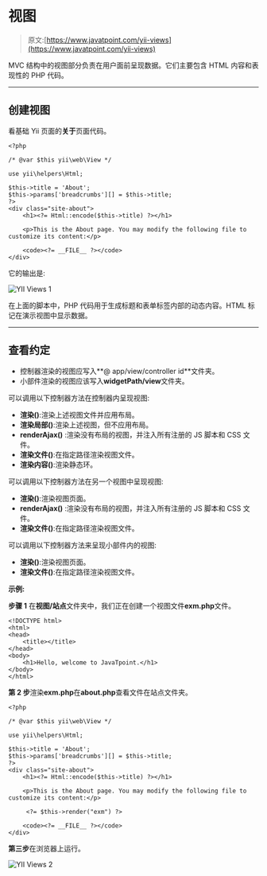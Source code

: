# 视图

> 原文:[https://www.javatpoint.com/yii-views](https://www.javatpoint.com/yii-views)

MVC 结构中的视图部分负责在用户面前呈现数据。它们主要包含 HTML 内容和表现性的 PHP 代码。

* * *

## 创建视图

看基础 Yii 页面的**关于**页面代码。

```
<?php 

/* @var $this yii\web\View */ 

use yii\helpers\Html; 

$this->title = 'About'; 
$this->params['breadcrumbs'][] = $this->title; 
?> 
<div class="site-about"> 
    <h1><?= Html::encode($this->title) ?></h1> 

    <p>This is the About page. You may modify the following file to customize its content:</p> 

    <code><?= __FILE__ ?></code> 
</div> 

```

它的输出是:

![YII Views 1](../Images/40c841331c9f3671fbd8aa6e38827e9d.png)

在上面的脚本中，PHP 代码用于生成标题和表单标签内部的动态内容。HTML 标记在演示视图中显示数据。

* * *

## 查看约定

*   控制器渲染的视图应写入**@ app/view/controller id**文件夹。
*   小部件渲染的视图应该写入**widgetPath/view**文件夹。

可以调用以下控制器方法在控制器内呈现视图:

*   **渲染()**:渲染上述视图文件并应用布局。
*   **渲染局部()**:渲染上述视图，但不应用布局。
*   **renderAjax()** :渲染没有布局的视图，并注入所有注册的 JS 脚本和 CSS 文件。
*   **渲染文件()**:在指定路径渲染视图文件。
*   **渲染内容()**:渲染静态环。

可以调用以下控制器方法在另一个视图中呈现视图:

*   **渲染()**:渲染视图页面。
*   **renderAjax()** :渲染没有布局的视图，并注入所有注册的 JS 脚本和 CSS 文件。
*   **渲染文件()**:在指定路径渲染视图文件。

可以调用以下控制器方法来呈现小部件内的视图:

*   **渲染()**:渲染视图页面。
*   **渲染文件()**:在指定路径渲染视图文件。

**示例:**

**步骤 1** 在**视图/站点**文件夹中，我们正在创建一个视图文件**exm.php**文件。

```
<!DOCTYPE html> 
<html> 
<head> 
	<title></title> 
</head> 
<body> 
	<h1>Hello, welcome to JavaTpoint.</h1> 
</body> 
</html>

```

**第 2 步**渲染**exm.php**在**about.php**查看文件在站点文件夹。

```
<?php 

/* @var $this yii\web\View */ 

use yii\helpers\Html; 

$this->title = 'About'; 
$this->params['breadcrumbs'][] = $this->title; 
?> 
<div class="site-about"> 
    <h1><?= Html::encode($this->title) ?></h1> 

    <p>This is the About page. You may modify the following file to customize its content:</p> 

     <?= $this->render("exm") ?> 

    <code><?= __FILE__ ?></code> 
</div> 

```

**第三步**在浏览器上运行。

![YII Views 2](../Images/72fb0593b6a90fd8b3c58289083cf82d.png)